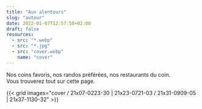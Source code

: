 ```yaml
---
title: "Aux alentours"
slug: "autour"
date: 2022-01-07T12:57:50+02:00
draft: false
resources:
  - src: "*.webp"
  - src: "*.jpg"
  - src: "cover.webp"
    name: "cover"
---
```


Nos coins favoris, nos randos préférées, nos restaurants du coin.  
Vous trouverez tout sur cette page.

{{< grid images="cover / 21x07-0223-30 | 21x23-0721-03 / 21x31-0909-05 | 21x37-1130-32" >}}
